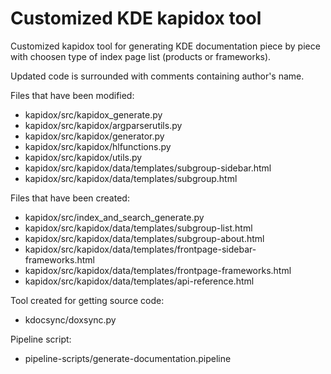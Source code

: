 # Customized KDE kapidox tool

Customized kapidox tool for generating KDE documentation piece by piece with choosen type of index page list (products or frameworks).

Updated code is surrounded with comments containing author's name.

Files that have been modified:

- kapidox/src/kapidox_generate.py
- kapidox/src/kapidox/argparserutils.py
- kapidox/src/kapidox/generator.py
- kapidox/src/kapidox/hlfunctions.py
- kapidox/src/kapidox/utils.py
- kapidox/src/kapidox/data/templates/subgroup-sidebar.html
- kapidox/src/kapidox/data/templates/subgroup.html

Files that have been created:

- kapidox/src/index_and_search_generate.py
- kapidox/src/kapidox/data/templates/subgroup-list.html
- kapidox/src/kapidox/data/templates/subgroup-about.html
- kapidox/src/kapidox/data/templates/frontpage-sidebar-frameworks.html
- kapidox/src/kapidox/data/templates/frontpage-frameworks.html
- kapidox/src/kapidox/data/templates/api-reference.html

Tool created for getting source code:

- kdocsync/doxsync.py

Pipeline script:

- pipeline-scripts/generate-documentation.pipeline
